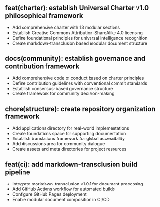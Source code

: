 ## feat(charter): establish Universal Charter v1.0 philosophical framework

- Add comprehensive charter with 13 modular sections
- Establish Creative Commons Attribution-ShareAlike 4.0 licensing
- Define foundational principles for universal intelligence recognition
- Create markdown-transclusion based modular document structure


## docs(community): establish governance and contribution framework

- Add comprehensive code of conduct based on charter principles
- Define contribution guidelines with conventional commit standards
- Establish consensus-based governance structure
- Create framework for community decision-making


## chore(structure): create repository organization framework

- Add applications directory for real-world implementations
- Create foundations space for supporting documentation
- Establish translations framework for global accessibility
- Add discussions area for community dialogue
- Create assets and meta directories for project resources


## feat(ci): add markdown-transclusion build pipeline

- Integrate markdown-transclusion v1.0.1 for document processing
- Add GitHub Actions workflow for automated builds
- Configure GitHub Pages deployment
- Enable modular document composition in CI/CD

